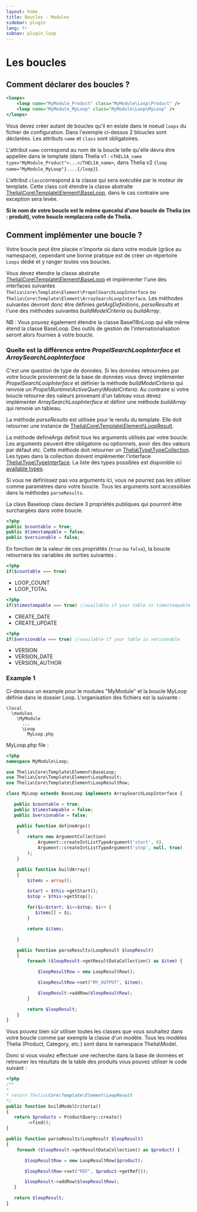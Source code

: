 ```yaml
---
layout: home
title: Boucles - Modules
sidebar: plugin
lang: fr
subnav: plugin_loop
---
```


<div class="page-header">
    <h1>Les boucles</h1>
</div>

## Comment déclarer des boucles ?

```xml
<loops>
    <loop name="MyModule_Product" class="MyModule\Loop\Product" />
    <loop name="MyModule_MyLoop" class="MyModule\Loop\MyLoop" />
</loops>
```
Vous devez créer autant de boucles qu'il en existe dans le noeud `loops` du fichier de configuration. Dans l'exemple ci-dessus 2 bloucles sont déclarées. Les attributs `name` et `class` sont obligatoires.

L'attribut `name` correspond au nom de la boucle telle qu'elle devra être appellée dans le template (dans Thelia v1 : ```<THELIA_name
type="MyModule_Product">...</THELIA_name>```, dans Thelia v2 ```{loop name="MyModule_MyLoop"}....{/loop}```).

L'attribut `class`correspond à la classe qui sera exécutée par le moteur de template. Cette class coit étendre la classe abstraite [Thelia\Core\Template\Element\BaseLoop](/api/master/Thelia/Core/Template/Element/BaseLoop.html), dans le cas contraire une exception sera levée.

**Si le nom de votre boucle est le même quecelui d'une boucle de Thelia (ex : produit), votre boucle remplacera celle de Thelia.**


## Comment implémenter une boucle ?

Votre boucle peut être placée n'importe où dans votre module (grâce au namespace), cependant une bonne pratique est de créer un répertoire `Loops` dédié et y ranger toutes vos boucles.

Vous devez étendre la classe abstraite [Thelia\Core\Template\Element\BaseLoop](/api/master/Thelia/Core/Template/Element/BaseLoop.html) et implémenter l'une des interfaces suivantes ```Thelia\Core\Template\Element\PropelSearchLoopInterface``` ou ```Thelia\Core\Template\Element\ArraySearchLoopInterface```. Les méthodes suivantes devront donc être définies *getArgDefinitions*, *parseResults* et l'une des méthodes suivantes *buildModelCriteria* ou *buildArray*.


NB : Vous pouvez également étendre la classe BaseI18nLoop qui elle même étend la classe BaseLoop. Des outils de gestion de l'internationalisation seront alors fournies à votre boucle.

### Quelle est la différence entre *PropelSearchLoopInterface* et *ArraySearchLoopInterface*

C'est une question de type de données. Si les données retrournées par votre boucle proviennent de la base de données vous devez implémenter *PropelSearchLoopInterface* et définier la méthode *buildModelCriteria* qui renvoie un *Propel\Runtime\ActiveQuery\ModelCriteria*. Au contraire si votre boucle retourne des valeurs provenant d'un tableau vous devez implémenter *ArraySearchLoopInterface* et définir une méthode *buildArray* qui renvoie un tableau.

La méthode *parseResults* est utilisée pour le rendu du template. Elle doit retourner une instance de [Thelia\Core\Template\Element\LoopResult](http://localhost:4000/api/master/Thelia/Core/Template/Element/LoopResult.html).

La méthode defineArgs définit tous les arguments utilisés par votre boucle. Les arguments peuvent être obligatoire ou optionnels, avoir des des valeurs par défaut etc. Cette méthode doit retourner un [Thelia\Type\TypeCollection](). Les types dans la collection doivent implémenter l'interface [Thelia\Type\TypeInterface](). La liste des types possibles est disponible ici [available types](/documentation/features/types).

Si vous ne definissez pas vos arguments ici, vous ne pourrez pas les utiliser comme paramètres dans votre boucle. Tous les arguments sont accessibles dans la méthodes ```parseResults```.

La class Baseloop class declare 3 propriétés publiques qui pourront être surchargées dans votre boucle.

```php
<?php
public $countable = true;
public $timestampable = false;
public $versionable = false;
```

En fonction de la valeur de ces propriétés (`true` ou `false`), la boucle retournera les variables de sorties suivantes :

```php
<?php
if($countable === true)
```

* LOOP_COUNT
* LOOP_TOTAL

```php
<?php
if($timestampable === true) //available if your table is timestampable
```

* CREATE_DATE
* CREATE_UPDATE

```php
<?php
if($versionable === true) //available if your table is versionable
```

* VERSION
* VERSION_DATE
* VERSION_AUTHOR

### Example 1

Ci-dessous un example pour le modules "MyModule" et la boucle MyLoop définie dans le dossier Loop. L'organisation des fichiers est la suivante :

 ```
 \local
   \modules
     \MyModule
       ...
       \Loop
         MyLoop.php
 ```

 MyLoop.php file :

 ```php
 <?php
 namespace MyModule\Loop;

 use Thelia\Core\Template\Element\BaseLoop;
 use Thelia\Core\Template\Element\LoopResult;
 use Thelia\Core\Template\Element\LoopResultRow;

 class MyLoop extends BaseLoop implements ArraySearchLoopInterface {

    public $countable = true;
    public $timestampable = false;
    public $versionable = false;

     public function defineArgs()
     {
         return new ArgumentCollection(
             Argument::createIntListTypeArgument('start', 0),
             Argument::createIntListTypeArgument('stop', null, true)
         );
     }

     public function buildArray()
     {
         $items = array();

         $start = $this->getStart();
         $stop = $this->getStop();

         for($i=$start; $i<=$stop; $i++ {
            $items[] = $i;
         }

         return $items;

     }

     public function parseResults(LoopResult $loopResult)
     {
         foreach ($loopResult->getResultDataCollection() as $item) {

             $loopResultRow = new LoopResultRow();

             $loopResultRow->set("MY_OUTPUT", $item);

             $loopResult->addRow($loopResultRow);
         }

         return $loopResult;
     }
 }

 ```

Vous pouvez bien sûr utiliser toutes les classes que vous souhaitez dans votre boucle comme par exemple la classe d'un modèle. Tous les modèles Thelia (Product, Category, etc.) sont dans le namespace Thelia\Model.

Donc si vous voulez effectuer une recherche dans la base de données et retrouner les résultats de la table des produits vous pouvez utiliser le code suivant :


 ```php
<?php
/**
*
* return Thelia\Core\Template\Element\LoopResult
*/
public function buildModelCriteria()
{
    return $products = ProductQuery::create()
         ->find();
}

public function parseResults(LoopResult $loopResult)
{
     foreach ($loopResult->getResultDataCollection() as $product) {

        $loopResultRow = new LoopResultRow($product);

        $loopResultRow->set("REF", $product->getRef());

        $loopResult->addRow($loopResultRow);
    }

    return $loopResult;
}
```
